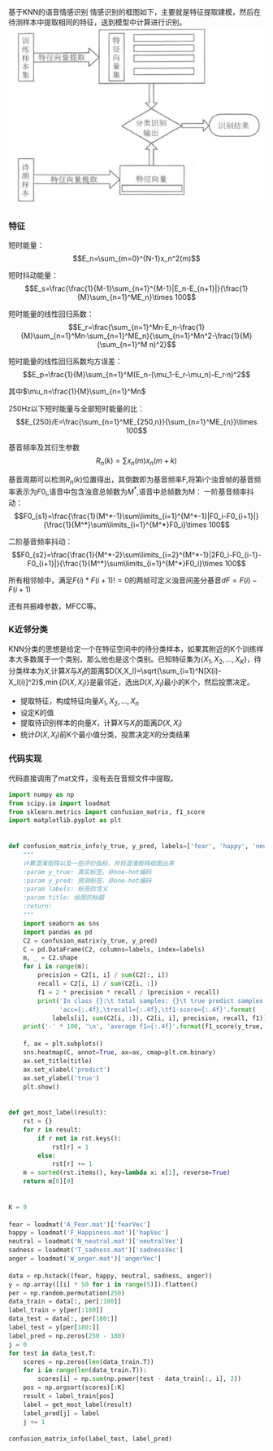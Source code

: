 基于KNN的语音情感识别
情感识别的框图如下，主要就是特征提取建模，然后在待测样本中提取相同的特征，送到模型中计算进行识别。
![框图](./images/情感识别框图.jpg)

### 特征
短时能量：
$$E_n=\sum_{m=0}^{N-1}x_n^2(m)$$

短时抖动能量：
$$E_s=\frac{\frac{1}{M-1}\sum_{n=1}^{M-1}|E_n-E_{n+1}|}{\frac{1}{M}\sum_{n=1}^ME_n}\times 100$$

短时能量的线性回归系数：
$$E_r=\frac{\sum_{n=1}^Mn·E_n-\frac{1}{M}\sum_{n=1}^Mn·\sum_{n=1}^ME_n}{\sum_{n=1}^Mn^2-\frac{1}{M}(\sum_{n=1}^M n)^2}$$

短时能量的线性回归系数均方误差：
$$E_p=\frac{1}{M}\sum_{n=1}^M(E_n-(\mu_1-E_r-\mu_n)-E_r·n)^2$$

其中$\mu_n=\frac{1}{M}\sum_{n=1}^Mn$

250Hz以下短时能量与全部短时能量的比：
$$E_{250}/E=\frac{\sum_{n=1}^ME_{250,n}}{\sum_{n=1}^ME_{n}}\times 100$$

基音频率及其衍生参数
$$R_n(k)=\sum x_n(m)x_n(m+k)$$

基音周期可以检测$R_n(k)$位置得出，其倒数即为基音频率F,将第i个浊音帧的基音频率表示为$F0_i$,语音中包含浊音总帧数为$M^*$,语音中总帧数为M：
一阶基音频率抖动：
$$F0_{s1}=\frac{\frac{1}{M^*-1}\sum\limits_{i=1}^{M^*-1}|F0_i-F0_{i+1}|}{\frac{1}{M^*}\sum\limits_{i=1}^{M^*}F0_i}\times 100$$

二阶基音频率抖动：
$$F0_{s2}=\frac{\frac{1}{M^*-2}\sum\limits_{i=2}^{M^*-1}|2F0_i-F0_{i-1}-F0_{i+1}|}{\frac{1}{M^*}\sum\limits_{i=1}^{M^*}F0_i}\times 100$$

所有相邻帧中，满足$F(i)*F(i+1)!=0$的两帧可定义浊音间差分基音$dF=F(i)-F(i+1)$

还有共振峰参数，MFCC等。

### K近邻分类

KNN分类的思想是给定一个在特征空间中的待分类样本，如果其附近的K个训练样本大多数属于一个类别，那么他也是这个类别。已知特征集为$\{X_1,X_2,...,X_K\}$，待分类样本为$X$,计算$X$与$X_l$的距离$D(X,X_l)=\sqrt{\sum_{i=1}^N[X(i)-X_l(i)]^2}$,$\min\{D(X,X_l)\}$是最邻近，选出$D(X,X_l)$最小的K个，然后投票决定。
 - 提取特征，构成特征向量$X_1,X_2,...,X_n$
 - 设定K的值
 - 提取待识别样本的向量$X$，计算$X$与$X_l$的距离$D(X,X_l)$
 - 统计$D(X,X_l)$前K个最小值分类，投票决定$X$的分类结果


### 代码实现
代码直接调用了mat文件，没有去在音频文件中提取。
~~~py
import numpy as np
from scipy.io import loadmat
from sklearn.metrics import confusion_matrix, f1_score
import matplotlib.pyplot as plt


def confusion_matrix_info(y_true, y_pred, labels=['fear', 'happy', 'neutr', 'sad', 'anger'], title='confusion matrix'):
    """
    计算混淆矩阵以及一些评价指标，并将混淆矩阵绘图出来
    :param y_true: 真实标签，非one-hot编码
    :param y_pred: 预测标签，非one-hot编码
    :param labels: 标签的含义
    :param title: 绘图的标题
    :return:
    """
    import seaborn as sns
    import pandas as pd
    C2 = confusion_matrix(y_true, y_pred)
    C = pd.DataFrame(C2, columns=labels, index=labels)
    m, _ = C2.shape
    for i in range(m):
        precision = C2[i, i] / sum(C2[:, i])
        recall = C2[i, i] / sum(C2[i, :])
        f1 = 2 * precision * recall / (precision + recall)
        print('In class {}:\t total samples: {}\t true predict samples: {}\t'
              'acc={:.4f},\trecall={:.4f},\tf1-score={:.4f}'.format(
            labels[i], sum(C2[i, :]), C2[i, i], precision, recall, f1))
    print('-' * 100, '\n', 'average f1={:.4f}'.format(f1_score(y_true, y_pred, average='micro')))

    f, ax = plt.subplots()
    sns.heatmap(C, annot=True, ax=ax, cmap=plt.cm.binary)
    ax.set_title(title)
    ax.set_xlabel('predict')
    ax.set_ylabel('true')
    plt.show()


def get_most_label(result):
    rst = {}
    for r in result:
        if r not in rst.keys():
            rst[r] = 1
        else:
            rst[r] += 1
    m = sorted(rst.items(), key=lambda x: x[1], reverse=True)
    return m[0][0]


K = 9

fear = loadmat('A_Fear.mat')['fearVec']
happy = loadmat('F_Happiness.mat')['hapVec']
neutral = loadmat('N_neutral.mat')['neutralVec']
sadness = loadmat('T_sadness.mat')['sadnessVec']
anger = loadmat('W_anger.mat')['angerVec']

data = np.hstack((fear, happy, neutral, sadness, anger))
y = np.array([[i] * 50 for i in range(5)]).flatten()
per = np.random.permutation(250)
data_train = data[:, per[:180]]
label_train = y[per[:180]]
data_test = data[:, per[180:]]
label_test = y[per[180:]]
label_pred = np.zeros(250 - 180)
j = 0
for test in data_test.T:
    scores = np.zeros(len(data_train.T))
    for i in range(len(data_train.T)):
        scores[i] = np.sum(np.power(test - data_train[:, i], 2))
    pos = np.argsort(scores)[:K]
    result = label_train[pos]
    label = get_most_label(result)
    label_pred[j] = label
    j += 1

confusion_matrix_info(label_test, label_pred)

~~~

